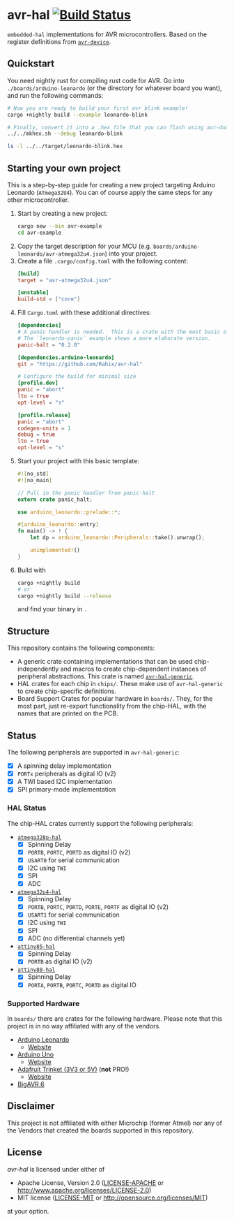 avr-hal [![Build Status](https://travis-ci.com/Rahix/avr-hal.svg?branch=master)](https://travis-ci.com/Rahix/avr-hal)
=======
`embedded-hal` implementations for AVR microcontrollers.  Based on the register definitions from [`avr-device`](https://github.com/Rahix/avr-device).

## Quickstart
You need nightly rust for compiling rust code for AVR.  Go into `./boards/arduino-leonardo` (or the directory for whatever board you want), and run the following commands:
```bash
# Now you are ready to build your first avr blink example!
cargo +nightly build --example leonardo-blink

# Finally, convert it into a .hex file that you can flash using avr-dude
../../mkhex.sh --debug leonardo-blink

ls -l ../../target/leonardo-blink.hex
```

## Starting your own project
This is a step-by-step guide for creating a new project targeting Arduino Leonardo (`ATmega32U4`).  You can of course apply the same steps for any other microcontroller.

1. Start by creating a new project:
   ```bash
   cargo new --bin avr-example
   cd avr-example
   ```
2. Copy the target description for your MCU (e.g. `boards/arduino-leonardo/avr-atmega32u4.json`) into your project.
3. Create a file `.cargo/config.toml` with the following content:
   ```toml
   [build]
   target = "avr-atmega32u4.json"

   [unstable]
   build-std = ["core"]
   ```
4. Fill `Cargo.toml` with these additional directives:
   ```toml
   [dependencies]
   # A panic handler is needed.  This is a crate with the most basic one.
   # The `leonardo-panic` example shows a more elaborate version.
   panic-halt = "0.2.0"

   [dependencies.arduino-leonardo]
   git = "https://github.com/Rahix/avr-hal"

   # Configure the build for minimal size
   [profile.dev]
   panic = "abort"
   lto = true
   opt-level = "s"

   [profile.release]
   panic = "abort"
   codegen-units = 1
   debug = true
   lto = true
   opt-level = "s"
   ```
5. Start your project with this basic template:
   ```rust
   #![no_std]
   #![no_main]

   // Pull in the panic handler from panic-halt
   extern crate panic_halt;

   use arduino_leonardo::prelude::*;

   #[arduino_leonardo::entry]
   fn main() -> ! {
       let dp = arduino_leonardo::Peripherals::take().unwrap();

       unimplemented!()
   }
   ```
6. Build with
   ```bash
   cargo +nightly build
   # or
   cargo +nightly build --release
   ```
   and find your binary in `.`

## Structure
This repository contains the following components:
* A generic crate containing implementations that can be used chip-independently and macros to create chip-dependent instances of peripheral abstractions.  This crate is named [`avr-hal-generic`](./avr-hal-generic).
* HAL crates for each chip in `chips/`.  These make use of `avr-hal-generic` to create chip-specific definitions.
* Board Support Crates for popular hardware in `boards/`.  They, for the most part, just re-export functionality from the chip-HAL, with the names that are printed on the PCB.

## Status
The following peripherals are supported in `avr-hal-generic`:
- [x] A spinning delay implementation
- [x] `PORTx` peripherals as digital IO (v2)
- [x] A TWI based I2C implementation
- [X] SPI primary-mode implementation

### HAL Status
The chip-HAL crates currently support the following peripherals:
* [`atmega328p-hal`](./chips/atmega328p-hal)
  - [x] Spinning Delay
  - [x] `PORTB`, `PORTC`, `PORTD` as digital IO (v2)
  - [x] `USART0` for serial communication
  - [x] I2C using `TWI`
  - [x] SPI
  - [x] ADC
* [`atmega32u4-hal`](./chips/atmega32u4-hal)
  - [x] Spinning Delay
  - [x] `PORTB`, `PORTC`, `PORTD`, `PORTE`, `PORTF` as digital IO (v2)
  - [x] `USART1` for serial communication
  - [x] I2C using `TWI`
  - [x] SPI
  - [x] ADC (no differential channels yet)
* [`attiny85-hal`](./chips/attiny85-hal)
  - [x] Spinning Delay
  - [x] `PORTB` as digital IO (v2)
* [`attiny88-hal`](./chips/attiny88-hal)
  - [x] Spinning Delay
  - [x] `PORTA`, `PORTB`, `PORTC`, `PORTD` as digital IO

### Supported Hardware
In `boards/` there are crates for the following hardware.  Please note that this project is in no way affiliated with any of the vendors.

* [Arduino Leonardo](./boards/arduino-leonardo)
  - [Website](https://www.arduino.cc/en/Main/Arduino_BoardLeonardo)
* [Arduino Uno](./boards/arduino-uno)
  - [Website](https://store.arduino.cc/usa/arduino-uno-rev3)
* [Adafruit Trinket (3V3 or 5V)](./boards/trinket) (**not** PRO!)
  - [Website](https://learn.adafruit.com/introducing-trinket)
* [BigAVR 6](./boards/bigavr6)

## Disclaimer
This project is not affiliated with either Microchip (former Atmel) nor any of the Vendors that created the boards supported in this repository.

## License
*avr-hal* is licensed under either of

 * Apache License, Version 2.0 ([LICENSE-APACHE](LICENSE-APACHE) or http://www.apache.org/licenses/LICENSE-2.0)
 * MIT license ([LICENSE-MIT](LICENSE-MIT) or http://opensource.org/licenses/MIT)

at your option.
